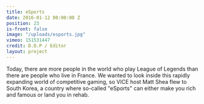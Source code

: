 ```yaml
---
title: eSports
date: 2016-01-12 00:00:00 Z
position: 23
is-front: false
image: "/uploads/esports.jpg"
vimeo: 151531447
credit: D.O.P / Editor
layout: project
---
```


Today, there are more people in the world who play League of Legends than there are people who live in France. We wanted to look inside this rapidly expanding world of competitive gaming, so VICE host Matt Shea flew to South Korea, a country where so-called "eSports" can either make you rich and famous or land you in rehab.